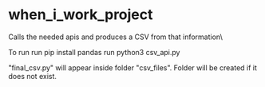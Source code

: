 # when_i_work_project

Calls the needed apis and produces a CSV from that information\

To run
run pip install pandas
run python3 csv_api.py

"final_csv.py" will appear inside folder "csv_files". Folder will be created if it does not exist.
